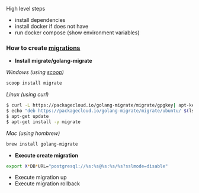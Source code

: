 High level steps

- install dependencies
- install docker if does not have
- run docker compose (show environment variables)


### How to create [migrations](https://www.freecodecamp.org/news/database-migration-golang-migrate/)

- **Install migrate/golang-migrate**

*Windows (using [scoop](https://scoop.sh/))*
```sh
scoop install migrate
```

*Linux (using curl)*
```sh
$ curl -L https://packagecloud.io/golang-migrate/migrate/gpgkey| apt-key add -
$ echo "deb https://packagecloud.io/golang-migrate/migrate/ubuntu/ $(lsb*release -sc) main" > /etc/apt/sources.list.d/migrate.list
$ apt-get update
$ apt-get install -y migrate
```

*Mac (using hombrew)*
```sh
brew install golang-migrate
```

- **Execute create migration**

```sh
export X*DB*URL="postgresql://%s:%s@%s:%s/%s?sslmode=disable"
```

- Execute migration up
- Execute migration rollback

